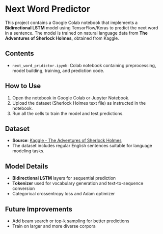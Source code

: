 # Next Word Predictor
This project contains a Google Colab notebook that implements a **Bidirectional LSTM** model using TensorFlow/Keras to predict the next word in a sentence. The model is trained on natural language data from **The Adventures of Sherlock Holmes**, obtained from Kaggle.

## Contents
- `next_word_pridictor.ipynb`: Colab notebook containing preprocessing, model building, training, and prediction code.

## How to Use
1. Open the notebook in Google Colab or Jupyter Notebook.
2. Upload the dataset (Sherlock Holmes text file) as instructed in the notebook.
3. Run all the cells to train the model and test predictions.

## Dataset
- **Source**: [Kaggle - The Adventures of Sherlock Holmes](https://www.kaggle.com/datasets)
- The dataset includes regular English sentences suitable for language modeling tasks.

## Model Details
- **Bidirectional LSTM** layers for sequential prediction
- **Tokenizer** used for vocabulary generation and text-to-sequence conversion
- Categorical crossentropy loss and Adam optimizer

## Future Improvements
- Add beam search or top-k sampling for better predictions
- Train on larger and more diverse corpora
